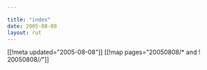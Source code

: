 ```yaml
---

title: "index"
date: 2005-08-08
layout: rut
---
```


[[!meta updated="2005-08-08"]]
[[!map pages="20050808/* and ! 20050808/*/*"]]
